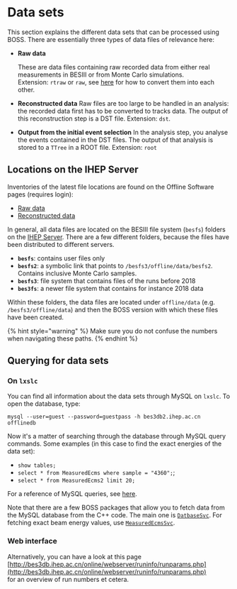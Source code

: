 # Data sets

This section explains the different data sets that can be processed using BOSS. There are essentially three types of data files of relevance here:

* **Raw data**

  These are data files containing raw recorded data from either real measurements in BESIII or from Monte Carlo simulations.  
  Extension: `rtraw` or `raw`, see [here](https://docbes3.ihep.ac.cn/~offlinesoftware/index.php/How_to_mix_two_MC_samples) for how to convert them into each other.

* **Reconstructed data** Raw files are too large to be handled in an analysis: the recorded data first has to be converted to tracks data. The output of this reconstruction step is a DST file. Extension: `dst`.
* **Output from the initial event selection** In the analysis step, you analyse the events contained in the DST files. The output of that analysis is stored to a `TTree` in a ROOT file. Extension: `root`

## Locations on the IHEP Server

Inventories of the latest file locations are found on the Offline Software pages \(requires login\):

* [Raw data](https://docbes3.ihep.ac.cn/~offlinesoftware/index.php/Raw_Data)
* [Reconstructed data](https://docbes3.ihep.ac.cn/~offlinesoftware/index.php/Production)

In general, all data files are located on the BESIII file system \(`besfs`\) folders on the [IHEP Server](../getting-started/server.md). There are a few different folders, because the files have been distributed to different servers.

* **`besfs`**: contains user files only
* **`besfs2`**: a symbolic link that points to `/besfs3/offline/data/besfs2`. Contains inclusive Monte Carlo samples.
* **`besfs3`**: file system that contains files of the runs before 2018
* **`bes3fs`**: a newer file system that contains for instance 2018 data

Within these folders, the data files are located under `offline/data` \(e.g. `/besfs3/offline/data`\) and then the BOSS version with which these files have been created.

{% hint style="warning" %}
Make sure you do not confuse the numbers when navigating these paths.
{% endhint %}

## Querying for data sets

### On `lxslc`

You can find all information about the data sets through MySQL on `lxslc`. To open the database, type:

```text
mysql --user=guest --password=guestpass -h bes3db2.ihep.ac.cn offlinedb
```

Now it's a matter of searching through the database through MySQL query commands. Some examples \(in this case to find the exact energies of the data set\):

* `show tables;`
* `select * from MeasuredEcms where sample = "4360";`;
* `select * from MeasuredEcms2 limit 20;`

For a reference of MySQL queries, see [here](https://dev.mysql.com/doc/refman/8.0/en/).

Note that there are a few BOSS packages that allow you to fetch data from the MySQL database from the C++ code. The main one is [`DatbaseSvc`](http://code.ihep.ac.cn/bes3/BOSS/tree/master/workarea/Database/DatabaseSvc). For fetching exact beam energy values, use [`MeasuredEcmsSvc`](http://code.ihep.ac.cn/bes3/BOSS/tree/master/workarea/Utilities/MeasuredEcmsSvc).

### Web interface

Alternatively, you can have a look at this page  
[http://bes3db.ihep.ac.cn/online/webserver/runinfo/runparams.php](http://bes3db.ihep.ac.cn/online/webserver/runinfo/runparams.php)  
for an overview of run numbers et cetera.


